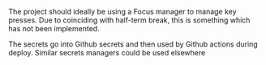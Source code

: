 The project should ideally be using a Focus manager to manage key presses. Due to coinciding with half-term break, this is something which has not been implemented.

The secrets go into Github secrets and then used by Github actions during deploy. Similar secrets managers could be used elsewhere

